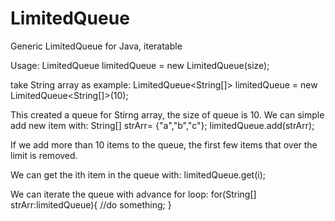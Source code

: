 # LimitedQueue
Generic LimitedQueue for Java, iteratable

Usage:
LimitedQueue<T> limitedQueue = new LimitedQueue<T>(size);
  
  take String array as example:
    LimitedQueue<String[]> limitedQueue = new LimitedQueue<String[]>(10);
  
  This created a queue for Stirng array, the size of queue is 10.
  We can simple add new item with:
    String[] strArr= {"a","b","c"};
    limitedQueue.add(strArr);
    
  If we add more than 10 items to the queue, the first few items that over the limit is removed.
  
  We can get the ith item in the queue with:
    limitedQueue.get(i);
    
  We can iterate the queue with advance for loop:
    for(String[] strArr:limitedQueue){
       //do something;
    }
    
